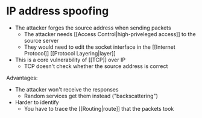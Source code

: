 # IP address spoofing
- The attacker forges the source address when sending packets
	- The attacker needs [[Access Control|high-priveleged access]] to the source server
	- They would need to edit the socket interface in the [[Internet Protocol]] [[Protocol Layering|layer]]
- This is a core vulnerability of [[TCP]] over IP
	- TCP doesn't check whether the source address is correct

Advantages:
- The attacker won't receive the responses
	- Random services get them instead ("backscattering")
- Harder to identify
	- You have to trace the [[Routing|route]] that the packets took